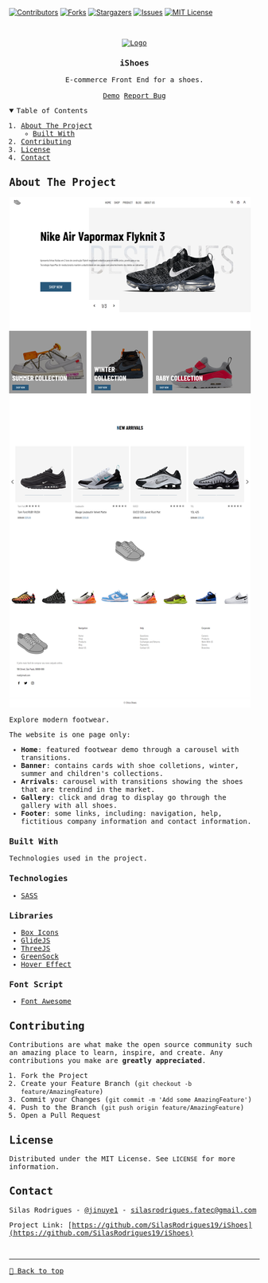 [![Contributors][contributors-shield]][contributors-url]
[![Forks][forks-shield]][forks-url]
[![Stargazers][stars-shield]][stars-url]
[![Issues][issues-shield]][issues-url]
[![MIT License][license-shield]][license-url]


<!-- PROJECT LOGO -->
<br />
<samp>
<p align="center">
  <a href="https://github.com/SilasRodrigues19/iShoes">
    <img src="https://freepikpsd.com/file/2020/08/converse-shoes-logo-png.png" alt="Logo" width="80" height="80">
  </a>

  <h3 align="center">iShoes</h3>

  <p align="center">
    E-commerce Front End for a shoes.
    <br />
    <br />
    <a href="https://i-shoes.vercel.app">Demo</a>
    <a href="https://github.com/SilasRodrigues19/iShoes/issues">Report Bug</a>
  </p>
</p>

<!-- TABLE OF CONTENTS -->
<details open="open">
  <summary>Table of Contents</summary>
  <ol>
    <li>
      <a href="#about-the-project">About The Project</a>
      <ul>
        <li><a href="#built-with">Built With</a></li>
      </ul>
    </li>
    <li><a href="#contributing">Contributing</a></li>
    <li><a href="#license">License</a></li>
    <li><a href="#contact">Contact</a></li>
  </ol>
</details>

<!-- ABOUT THE PROJECT -->
## About The Project

[![Preview][product-screenshot]](https://i-shoes.vercel.app)

Explore modern footwear.

The website is one page only:
* **Home**: featured footwear demo through a carousel with transitions.
* **Banner**: contains cards with shoe colletions, winter, summer and children's collections.
* **Arrivals**: carousel with transitions showing the shoes that are trendind in the market.
* **Gallery**: click and drag to display go through the gallery with all shoes.
* **Footer**: some links, including: navigation, help, fictitious company information and contact information.
### Built With

Technologies used in the project.

### Technologies
* [SASS](https://sass-lang.com)

### Libraries
* [Box Icons](https://boxicons.com)
* [GlideJS](https://glidejs.com)
* [ThreeJS](https://threejs.org)
* [GreenSock](https://greensock.com/gsap/)
* [Hover Effect](https://tympanus.net/Development/DistortionHoverEffect/)

### Font Script
* [Font Awesome](https://fontawesome.com)

<!-- CONTRIBUTING -->
## Contributing

Contributions are what make the open source community such an amazing place to learn, inspire, and create. Any contributions you make are **greatly appreciated**.

1. Fork the Project
2. Create your Feature Branch (`git checkout -b feature/AmazingFeature`)
3. Commit your Changes (`git commit -m 'Add some AmazingFeature'`)
4. Push to the Branch (`git push origin feature/AmazingFeature`)
5. Open a Pull Request


<!-- LICENSE -->
## License

Distributed under the MIT License. See `LICENSE` for more information.


<!-- CONTACT -->
## Contact

Silas Rodrigues - [@jinuye1](https://twitter.com/jinuye1) - silasrodrigues.fatec@gmail.com

Project Link: [https://github.com/SilasRodrigues19/iShoes](https://github.com/SilasRodrigues19/iShoes) <br>



<!-- MARKDOWN LINKS & IMAGES -->
<!-- https://www.markdownguide.org/basic-syntax/#reference-style-links -->
[contributors-shield]: https://img.shields.io/github/contributors/SilasRodrigues19/iShoes.svg?style=for-the-badge
[contributors-url]: https://github.com/SilasRodrigues19/iShoes/graphs/contributors
[forks-shield]: https://img.shields.io/github/forks/SilasRodrigues19/iShoes.svg?style=for-the-badge
[forks-url]: https://github.com/SilasRodrigues19/iShoes/network/members
[stars-shield]: https://img.shields.io/github/stars/SilasRodrigues19/iShoes.svg?style=for-the-badge
[stars-url]: https://github.com/SilasRodrigues19/iShoes/stargazers
[issues-shield]: https://img.shields.io/github/issues/SilasRodrigues19/iShoes.svg?style=for-the-badge
[issues-url]: https://github.com/SilasRodrigues19/iShoes/issues
[license-shield]: https://img.shields.io/github/license/SilasRodrigues19/iShoes.svg?style=for-the-badge
[license-url]: https://github.com/SilasRodrigues19/iShoes/blob/master/LICENSE
[product-screenshot]: ./assets/images/preview.png
[license-url]: https://github.com/SilasRodrigues19/iShoes/blob/master/LICENSE

<br><hr>
[🔼 Back to top](#iShoes)